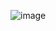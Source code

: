 ![image](https://github.com/ilrexho2011/Project-EULER-Possible-Solutions-Problems-101_to_200/assets/61479363/c04a7321-23c4-4a59-a203-5c076bfb3f4a)

